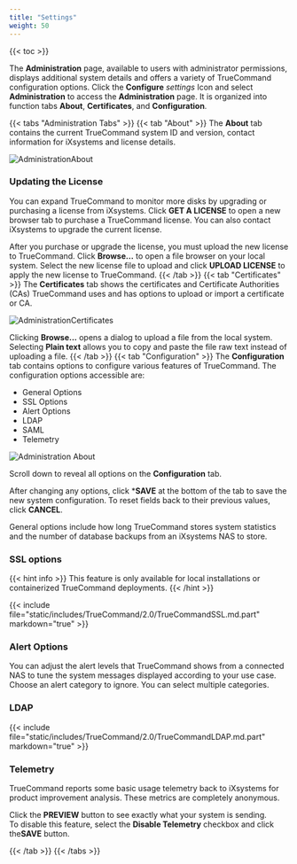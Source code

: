 ```yaml
---
title: "Settings"
weight: 50
---
```


{{< toc >}}

The **Administration** page, available to users with administrator permissions, displays additional system details and offers a variety of TrueCommand configuration options.
Click the **Configure** <i class="material-icons" aria-hidden="true" title="Settings">settings</i> Icon and select **Administration** to access the **Administration** page. It is organized into function tabs **About**, **Certificates**, and **Configuration**.

{{< tabs "Administration Tabs" >}}
{{< tab "About" >}}
The **About** tab contains the current TrueCommand system ID and version, contact information for iXsystems and license details. 

![AdministrationAbout](/images/TrueCommand/1.3/AdministrationAbout.png "Administration Configuration")

### Updating the License

You can expand TrueCommand to monitor more disks by upgrading or purchasing a license from iXsystems.
Click **GET A LICENSE** to open a new browser tab to purchase a TrueCommand license.
You can also contact iXsystems to upgrade the current license.

After you purchase or upgrade the license, you must upload the new license to TrueCommand.
Click **Browse…** to open a file browser on your local system.
Select the new license file to upload and click **UPLOAD LICENSE** to apply the new license to TrueCommand.
{{< /tab >}}
{{< tab "Certificates" >}}
The **Certificates** tab shows the certificates and Certificate Authorities (CAs) TrueCommand uses and has options to upload or import a certificate or CA.

![AdministrationCertificates](/images/TrueCommand/1.3/AdministrationCertificates.png "Administration: Certificates")

Clicking **Browse...** opens a dialog to upload a file from the local system.
Selecting **Plain text** allows you to copy and paste the file raw text instead of uploading a file.
{{< /tab >}}
{{< tab "Configuration" >}}
The **Configuration** tab contains options to configure various features of TrueCommand. The configuration options accessible are: 

* General Options
* SSL Options
* Alert Options
* LDAP
* SAML
* Telemetry

![Administration About](/images/TrueCommand/2.1/AdministrationConfiguration1.png "Administration: Configuration1")

Scroll down to reveal all options on the **Configuration** tab.

After changing any options, click ***SAVE** at the bottom of the tab to save the new system configuration.
To reset fields back to their previous values, click **CANCEL**.

General options include how long TrueCommand stores system statistics and the number of database backups from an iXsystems NAS to store.

### SSL options

{{< hint info >}}
This feature is only available for local installations or containerized TrueCommand deployments.
{{< /hint >}}

{{< include file="static/includes/TrueCommand/2.0/TrueCommandSSL.md.part" markdown="true" >}}

### Alert Options

You can adjust the alert levels that TrueCommand shows from a connected NAS to tune the system messages displayed according to your use case.
Choose an alert category to ignore.
You can select multiple categories.

### LDAP

{{< include file="static/includes/TrueCommand/2.0/TrueCommandLDAP.md.part" markdown="true" >}}

### Telemetry

TrueCommand reports some basic usage telemetry back to iXsystems for product improvement analysis. These metrics are completely anonymous.

Click the **PREVIEW** button to see exactly what your system is sending.<br>
To disable this feature, select the **Disable Telemetry** checkbox and click the**SAVE** button.

{{< /tab >}}
{{< /tabs >}}
